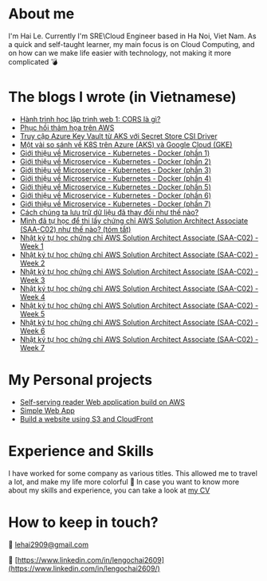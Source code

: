 

# About me

I'm Hai Le. Currently I'm SRE\Cloud Engineer based in Ha Noi, Viet Nam. As a quick and self-taught learner, my main focus is on Cloud Computing, and on how can we make life easier with technology, not making it more complicated 	:bomb:


# The blogs I wrote (in Vietnamese)
- [Hành trình học lập trình web 1: CORS là gì?](https://lehai2909.github.io/blogs/cors-aws-api-gateway.html)
- [Phục hồi thảm họa trên AWS](https://lehai2909.github.io/blogs/disaster-recovery-aws.html)
- [Truy cập Azure Key Vault từ AKS với Secret Store CSI Driver](https://lehai2909.github.io/blogs/aks-key-vault-csi-driver.html)
- [Một vài so sánh về K8S trên Azure (AKS) và Google Cloud (GKE)](https://lehai2909.github.io/blogs/aks-gke-some-point-to-compare.html)
- [Giới thiệu về Microservice - Kubernetes - Docker (phần 1)](https://lehai2909.github.io/blogs/microservice-kubernetes-docker-p1.html)
- [Giới thiệu về Microservice - Kubernetes - Docker (phần 2)](https://lehai2909.github.io/blogs/microservice-kubernetes-docker-p2.html)
- [Giới thiệu về Microservice - Kubernetes - Docker (phần 3)](https://lehai2909.github.io/blogs/microservice-kubernetes-docker-p3.html)
- [Giới thiệu về Microservice - Kubernetes - Docker (phần 4)](https://lehai2909.github.io/blogs/microservice-kubernetes-docker-p4.html)
- [Giới thiệu về Microservice - Kubernetes - Docker (phần 5)](https://lehai2909.github.io/blogs/microservice-kubernetes-docker-p5.html)
- [Giới thiệu về Microservice - Kubernetes - Docker (phần 6)](https://lehai2909.github.io/blogs/microservice-kubernetes-docker-p6.html)
- [Giới thiệu về Microservice - Kubernetes - Docker (phần 7)](https://lehai2909.github.io/blogs/microservice-kubernetes-docker-p7.html)
- [Cách chúng ta lưu trữ dữ liệu đã thay đổi như thế nào?](https://lehai2909.github.io/blogs/from-data-to-bigdata.html)
- [Mình đã tự học để thi lấy chứng chỉ AWS Solution Architect Associate (SAA-C02) như thế nào? (tóm tắt)](https://lehai2909.github.io/blogs/How-I-pass-AWS-SAA-overview.html)
- [Nhật ký tự học chứng chỉ AWS Solution Architect Associate (SAA-C02) - Week 1](https://lehai2909.github.io/blogs/Solution-Architecture-Associate-week1.html)
- [Nhật ký tự học chứng chỉ AWS Solution Architect Associate (SAA-C02) - Week 2](https://lehai2909.github.io/blogs/Solution-Architecture-Associate-week2.html)
- [Nhật ký tự học chứng chỉ AWS Solution Architect Associate (SAA-C02) - Week 3](https://lehai2909.github.io/blogs/Solution-Architecture-Associate-week3.html)
- [Nhật ký tự học chứng chỉ AWS Solution Architect Associate (SAA-C02) - Week 4](https://lehai2909.github.io/blogs/Solution-Architecture-Associate-week4.html)
- [Nhật ký tự học chứng chỉ AWS Solution Architect Associate (SAA-C02) - Week 5](https://lehai2909.github.io/blogs/Solution-Architecture-Associate-week5.html)
- [Nhật ký tự học chứng chỉ AWS Solution Architect Associate (SAA-C02) - Week 6](https://lehai2909.github.io/blogs/Solution-Architecture-Associate-week6.html)
- [Nhật ký tự học chứng chỉ AWS Solution Architect Associate (SAA-C02) - Week 7](https://lehai2909.github.io/blogs/Solution-Architecture-Associate-week7.html)


# My Personal projects

- [Self-serving reader Web application build on AWS](https://gitlab.com/leensea96/devops-cicd-aws)
- [Simple Web App](https://github.com/lehai2909/Simple-web-AWS-Terraform)
- [Build a website using S3 and CloudFront](https://gitlab.com/leensea96/web-app-s3)


# Experience and Skills

I have worked for some company as various titles. This allowed me to travel a lot, and make my life more colorful :rainbow:
In case you want to know more about my skills and experience, you can take a look at [my CV](https://drive.google.com/file/d/19aVru6iW7pOGBYUX86613llXlgXkxmED/view?usp=sharing)

# How to keep in touch?
:email: lehai2909@gmail.com

:link: [https://www.linkedin.com/in/lengochai2609](https://www.linkedin.com/in/lengochai2609/)


